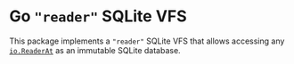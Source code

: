 # Go `"reader"` SQLite VFS

This package implements a `"reader"` SQLite VFS
that allows accessing any [`io.ReaderAt`](https://pkg.go.dev/io#ReaderAt)
as an immutable SQLite database.